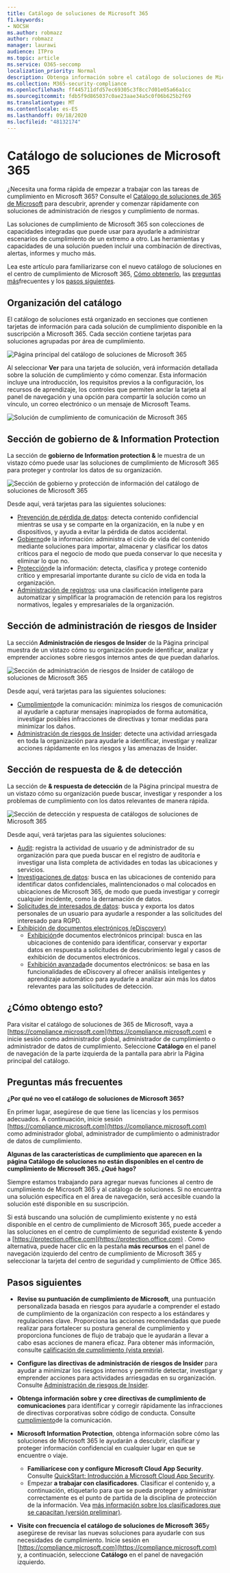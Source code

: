 ```yaml
---
title: Catálogo de soluciones de Microsoft 365
f1.keywords:
- NOCSH
ms.author: robmazz
author: robmazz
manager: laurawi
audience: ITPro
ms.topic: article
ms.service: O365-seccomp
localization_priority: Normal
description: Obtenga información sobre el catálogo de soluciones de Microsoft 365, incluido lo que contiene, cómo obtenerlo y los pasos siguientes.
ms.collection: M365-security-compliance
ms.openlocfilehash: ff445711dfd57ec69305c3f8cc7d01e05a66a1cc
ms.sourcegitcommit: fdb5f9d865037c0ae23aae34a5c0f06b625b2f69
ms.translationtype: MT
ms.contentlocale: es-ES
ms.lasthandoff: 09/18/2020
ms.locfileid: "48132174"
---
```

# <a name="microsoft-365-solution-catalog"></a>Catálogo de soluciones de Microsoft 365

¿Necesita una forma rápida de empezar a trabajar con las tareas de cumplimiento en Microsoft 365? Consulte el [Catálogo de soluciones de 365 de Microsoft](https://compliance.microsoft.com/solutioncatalog) para descubrir, aprender y comenzar rápidamente con soluciones de administración de riesgos y cumplimiento de normas.

Las soluciones de cumplimiento de Microsoft 365 son colecciones de capacidades integradas que puede usar para ayudarle a administrar escenarios de cumplimiento de un extremo a otro. Las herramientas y capacidades de una solución pueden incluir una combinación de directivas, alertas, informes y mucho más.

Lea este artículo para familiarizarse con el nuevo catálogo de soluciones en el centro de cumplimiento de Microsoft 365, [Cómo obtenerlo](#how-do-i-get-this), las [preguntas más](#frequently-asked-questions)frecuentes y los [pasos siguientes](#next-steps).

## <a name="catalog-organization"></a>Organización del catálogo

El catálogo de soluciones está organizado en secciones que contienen tarjetas de información para cada solución de cumplimiento disponible en la suscripción a Microsoft 365. Cada sección contiene tarjetas para soluciones agrupadas por área de cumplimiento.

![Página principal del catálogo de soluciones de Microsoft 365](../media/m365-solution-catalog-home.png)

Al seleccionar **Ver** para una tarjeta de solución, verá información detallada sobre la solución de cumplimiento y cómo comenzar. Esta información incluye una introducción, los requisitos previos a la configuración, los recursos de aprendizaje, los controles que permiten anclar la tarjeta al panel de navegación y una opción para compartir la solución como un vínculo, un correo electrónico o un mensaje de Microsoft Teams.

![Solución de cumplimiento de comunicación de Microsoft 365](../media/m365-solution-catalog-communication-compliance.png)

## <a name="information-protection--governance-section"></a>Sección de gobierno de & Information Protection

La sección de **gobierno de Information protection &** le muestra de un vistazo cómo puede usar las soluciones de cumplimiento de Microsoft 365 para proteger y controlar los datos de su organización.

![Sección de gobierno y protección de información del catálogo de soluciones de Microsoft 365](../media/m365-solution-catalog-information-protection-governance.png)

Desde aquí, verá tarjetas para las siguientes soluciones:

- [Prevención de pérdida de datos](data-loss-prevention-policies.md): detecta contenido confidencial mientras se usa y se comparte en la organización, en la nube y en dispositivos, y ayuda a evitar la pérdida de datos accidental.
- [Gobierno](manage-information-governance.md)de la información: administra el ciclo de vida del contenido mediante soluciones para importar, almacenar y clasificar los datos críticos para el negocio de modo que pueda conservar lo que necesita y eliminar lo que no.
- [Protección](protect-information.md)de la información: detecta, clasifica y protege contenido crítico y empresarial importante durante su ciclo de vida en toda la organización.
- [Administración de registros](records-management.md): usa una clasificación inteligente para automatizar y simplificar la programación de retención para los registros normativos, legales y empresariales de la organización.

## <a name="insider-risk-management-section"></a>Sección de administración de riesgos de Insider

La sección **Administración de riesgos de Insider** de la Página principal muestra de un vistazo cómo su organización puede identificar, analizar y emprender acciones sobre riesgos internos antes de que puedan dañarlos.

![Sección de administración de riesgos de Insider de catálogo de soluciones de Microsoft 365](../media/m365-solution-catalog-insider-risk-management.png)

Desde aquí, verá tarjetas para las siguientes soluciones:

- [Cumplimiento](communication-compliance.md)de la comunicación: minimiza los riesgos de comunicación al ayudarle a capturar mensajes inapropiados de forma automática, investigar posibles infracciones de directivas y tomar medidas para minimizar los daños.
- [Administración de riesgos de Insider](insider-risk-management.md): detecte una actividad arriesgada en toda la organización para ayudarle a identificar, investigar y realizar acciones rápidamente en los riesgos y las amenazas de Insider.

## <a name="discovery--response-section"></a>Sección de respuesta de & de detección

La sección de **& respuesta de detección** de la Página principal muestra de un vistazo cómo su organización puede buscar, investigar y responder a los problemas de cumplimiento con los datos relevantes de manera rápida.

![Sección de detección y respuesta de catálogos de soluciones de Microsoft 365](../media/m365-solution-catalog-discovery-response.png)

Desde aquí, verá tarjetas para las siguientes soluciones:

- [Audit](search-the-audit-log-in-security-and-compliance.md): registra la actividad de usuario y de administrador de su organización para que pueda buscar en el registro de auditoría e investigar una lista completa de actividades en todas las ubicaciones y servicios.
- [Investigaciones de datos](overview-data-investigations.md): busca en las ubicaciones de contenido para identificar datos confidenciales, malintencionados o mal colocados en ubicaciones de Microsoft 365, de modo que pueda investigar y corregir cualquier incidente, como la derramación de datos.
- [Solicitudes de interesados de datos](manage-gdpr-data-subject-requests-with-the-dsr-case-tool.md): busca y exporta los datos personales de un usuario para ayudarle a responder a las solicitudes del interesado para RGPD.
- [Exhibición de documentos electrónicos (eDiscovery)](manage-legal-investigations.md)
    - [Exhibición](ediscovery-cases.md)de documentos electrónicos principal: busca en las ubicaciones de contenido para identificar, conservar y exportar datos en respuesta a solicitudes de descubrimiento legal y casos de exhibición de documentos electrónicos.
    - [Exhibición avanzada](overview-ediscovery-20.md)de documentos electrónicos: se basa en las funcionalidades de eDiscovery al ofrecer análisis inteligentes y aprendizaje automático para ayudarle a analizar aún más los datos relevantes para las solicitudes de detección.

## <a name="how-do-i-get-this"></a>¿Cómo obtengo esto?

Para visitar el catálogo de soluciones de 365 de Microsoft, vaya a [https://compliance.microsoft.com](https://compliance.microsoft.com) e inicie sesión como administrador global, administrador de cumplimiento o administrador de datos de cumplimiento. Seleccione **Catálogo** en el panel de navegación de la parte izquierda de la pantalla para abrir la Página principal del catálogo.

## <a name="frequently-asked-questions"></a>Preguntas más frecuentes

**¿Por qué no veo el catálogo de soluciones de Microsoft 365?**

En primer lugar, asegúrese de que tiene las licencias y los permisos adecuados. A continuación, inicie sesión [https://compliance.microsoft.com](https://compliance.microsoft.com) como administrador global, administrador de cumplimiento o administrador de datos de cumplimiento.

**Algunas de las características de cumplimiento que aparecen en la página Catálogo de soluciones no están disponibles en el centro de cumplimiento de Microsoft 365. ¿Qué hago?**

Siempre estamos trabajando para agregar nuevas funciones al centro de cumplimiento de Microsoft 365 y al catálogo de soluciones. Si no encuentra una solución específica en el área de navegación, será accesible cuando la solución esté disponible en su suscripción.

Si está buscando una solución de cumplimiento existente y no está disponible en el centro de cumplimiento de Microsoft 365, puede acceder a las soluciones en el centro de cumplimiento de seguridad existente &amp; yendo a [https://protection.office.com](https://protection.office.com) . Como alternativa, puede hacer clic en la pestaña **más recursos** en el panel de navegación izquierdo del centro de cumplimiento de Microsoft 365 y seleccionar la tarjeta del centro de seguridad y cumplimiento de Office 365.  

## <a name="next-steps"></a>Pasos siguientes

- **Revise su puntuación de cumplimiento de Microsoft**, una puntuación personalizada basada en riesgos para ayudarle a comprender el estado de cumplimiento de la organización con respecto a los estándares y regulaciones clave. Proporciona las acciones recomendadas que puede realizar para fortalecer su postura general de cumplimiento y proporciona funciones de flujo de trabajo que le ayudarán a llevar a cabo esas acciones de manera eficaz. Para obtener más información, consulte [calificación de cumplimiento (vista previa)](compliance-score.md).

- **Configure las directivas de administración de riesgos de Insider** para ayudar a minimizar los riesgos internos y permitirle detectar, investigar y emprender acciones para actividades arriesgadas en su organización. Consulte [Administración de riesgos de Insider](insider-risk-management.md).

- **Obtenga información sobre y cree directivas de cumplimiento de comunicaciones** para identificar y corregir rápidamente las infracciones de directivas corporativas sobre código de conducta. Consulte [cumplimiento](communication-compliance.md)de la comunicación.

- **Microsoft Information Protection**, obtenga información sobre cómo las soluciones de Microsoft 365 le ayudarán a descubrir, clasificar y proteger información confidencial en cualquier lugar en que se encuentre o viaje.
    - **Familiarícese con y configure Microsoft Cloud App Security**. Consulte [QuickStart: Introducción a Microsoft Cloud App Security](https://docs.microsoft.com/cloud-app-security/getting-started-with-cloud-app-security).
    - Empezar **a trabajar con clasificadores**. Clasificar el contenido y, a continuación, etiquetarlo para que se pueda proteger y administrar correctamente es el punto de partida de la disciplina de protección de la información. Vea [más información sobre los clasificadores que se capacitan (versión preliminar)](classifier-learn-about.md).

- **Visite con frecuencia el catálogo de soluciones de Microsoft 365**y asegúrese de revisar las nuevas soluciones para ayudarle con sus necesidades de cumplimiento. Inicie sesión en [https://compliance.microsoft.com](https://compliance.microsoft.com) y, a continuación, seleccione **Catálogo** en el panel de navegación izquierdo.
